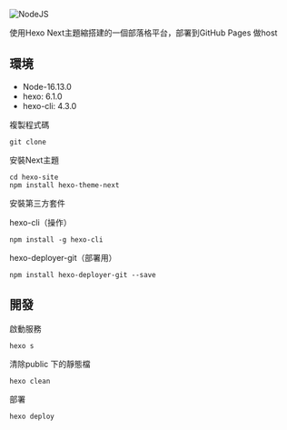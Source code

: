 
![NodeJS](https://img.shields.io/badge/node.js-6DA55F?style=for-the-badge&logo=node.js&logoColor=white)

使用Hexo Next主題縮搭建的一個部落格平台，部署到GitHub Pages 做host
## 環境
* Node-16.13.0
* hexo: 6.1.0
* hexo-cli: 4.3.0

複製程式碼
```
git clone 
```

安裝Next主題
```
cd hexo-site
npm install hexo-theme-next
```

安裝第三方套件

hexo-cli（操作）
```
npm install -g hexo-cli
```
hexo-deployer-git（部署用）
```
npm install hexo-deployer-git --save
```

## 開發
啟動服務
```
hexo s
```

清除public 下的靜態檔
```
hexo clean
```

部署
```
hexo deploy
```
